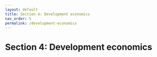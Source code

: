 ```yaml
---
layout: default
title: Section 4: Development economics
nav_order: 5
permalink: /development-economics
---
```


# Section 4: Development economics
